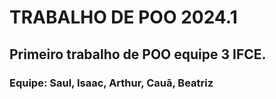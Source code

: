 # TRABALHO DE POO 2024.1
## Primeiro trabalho de POO equipe 3 IFCE.
### Equipe: Saul, Isaac, Arthur, Cauã, Beatriz
